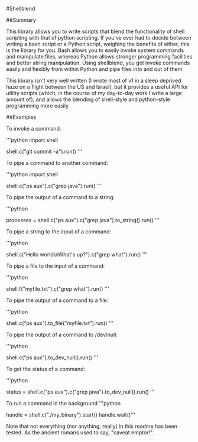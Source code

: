 #Shellblend

##Summary

This library allows you to write scripts that blend the functionality of shell scripting with that of python scripting. If you've ever had to decide between writing a bash script or a Python script, weighing the benefits of either, this is the library for you. Bash allows you to easily invoke system commands and manipulate files, whereas Python allows stronger programming facilities and better string manipulation. Using shellblend, you get invoke commands easily and flexibly from within Python and pipe files into and out of them.

This library isn't very well written (I wrote most of v1 in a sleep deprived haze on a flight between the US and Israel), but it provides a useful API for utility scripts (which, in the course of my day-to-day work I write a large amount of), and allows the blending of shell-style and python-style programming more easily.

##Examples

To invoke a command:

'''python
import shell

shell.c("git commit -a").run()
'''

To pipe a command to another command:

'''python
import shell

shell.c("ps aux").c("grep java").run()
'''

To pipe the output of a command to a string:

'''python

processes = shell.c("ps aux").c("grep java").to_string().run()
'''

To pipe a string to the input of a command:

'''python

shell.s("Hello world\nWhat's up?").c("grep what").run()
'''

To pipe a file to the input of a command:

'''python

shell.f("myfile.txt").c("grep what").run()
'''

To pipe the output of a command to a file:

'''python

shell.c("ps aux").to_file("myfile.txt").run()
'''

To pipe the output of a command to /dev/null:

'''python

shell.c("ps aux").to_dev_null().run()
'''

To get the status of a command:

'''python

status = shell.c("ps aux").c("grep java").to_dev_null().run()
'''

To run a command in the background
'''python

handle = shell.c("./my_binary").start()
handle.wait()'''

Note that not everything (nor anything, really) in this readme has been tested. As the ancient romans used to say, "caveat emptor!".